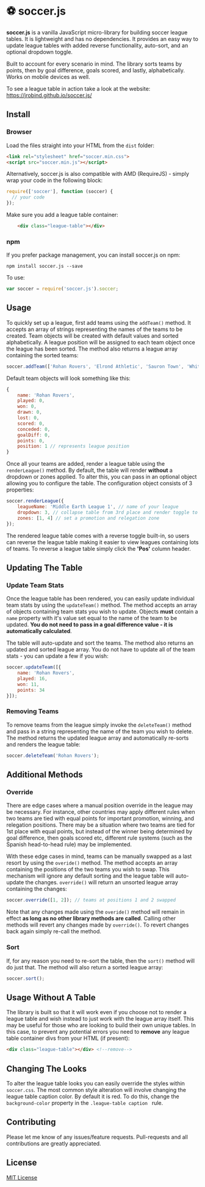 # :soccer: soccer.js
 

__soccer.js__ is a vanilla JavaScript micro-library for building soccer league tables. It is lightweight and has no dependencies. It provides an easy way to update league tables with added reverse functionality, auto-sort, and an optional dropdown toggle. 

Built to account for every scenario in mind. The library sorts teams by points, then by goal difference, goals scored, and lastly, alphabetically. Works on mobile devices as well.

To see a league table in action take a look at the website: https://jrobind.github.io/soccer.js/

## Install

### Browser

Load the files straight into your HTML from the ```dist``` folder:

```html
<link rel="stylesheet" href="soccer.min.css">
<script src="soccer.min.js"></script>
```
Alternatively, soccer.js is also compatible with AMD (RequireJS) - simply wrap your code in the following block:

```js
require(['soccer'], function (soccer) {
  // your code
});
```
Make sure you add a league table container:

```html
    <div class="league-table"></div>
```

### npm

If you prefer package management, you can install soccer.js on npm:

```
npm install soccer.js --save
```
To use:

```js
var soccer = require('soccer.js').soccer;
```

## Usage

To quickly set up a league, first add teams using the ```addTeam()``` method. It accepts an array of strings representing the names of the teams to be created. Team objects will be created with default values and sorted alphabetically. A league position will be assigned to each team object once the league has been sorted. The method also returns a league array containing the sorted teams:

```js
soccer.addTeam(['Rohan Rovers', 'Elrond Athletic', 'Sauron Town', 'White Tree Park']);
```

Default team objects will look something like this:

```js
{
    name: 'Rohan Rovers',
    played: 0,
    won: 0,
    drawn: 0,
    lost: 0,
    scored: 0,
    conceded: 0,
    goalDiff: 0,
    points: 0,
    position: 1 // represents league position
}
```

Once all your teams are added, render a league table using the ```renderLeague()``` method. By default, the table will render __without__ a dropdown or zones applied. To alter this, you can pass in an optional object allowing you to configure the table. The configuration object consists of 3 properties:

```js
soccer.renderLeague({
    leagueName: 'Middle Earth League 1', // name of your league
    dropdown: 3, // collapse table from 3rd place and render toggle to table
    zones: [1, 4] // set a promotion and relegation zone
});
```

The rendered league table comes with a reverse toggle built-in, so users can reverse the league table making it easier to view leagues containing lots of teams. To reverse a league table simply click the __'Pos'__ column header.

## Updating The Table

### Update Team Stats

Once the league table has been rendered, you can easily update individual team stats by using the ```updateTeam()``` method. The method accepts an array of objects containing team stats you wish to update. Objects __must__ contain a ```name``` property with it's value set equal to the name of the team to be updated. __You do not need to pass in a goal difference value - it is automatically calculated__.

The table will auto-update and sort the teams. The method also returns an updated and sorted league array. You do not have to update all of the team stats - you can update a few if you wish:

```js
soccer.updateTeam([{
    name: 'Rohan Rovers',
    played: 16,
    won: 11,
    points: 34
}]);
```

### Removing Teams

To remove teams from the league simply invoke the ```deleteTeam()``` method and pass in a string representing the name of the team you wish to delete. The method returns the updated league array and automatically re-sorts and renders the league table: 

```js
soccer.deleteTeam('Rohan Rovers');
```

## Additional Methods

### Override

There are edge cases where a manual position override in the league may be necessary. For instance, other countries may apply different rules when two teams are tied with equal points for important promotion, winning, and relegation positions. There may be a situation where two teams are tied for 1st place with equal points, but instead of the winner being determined by goal difference, then goals scored etc, different rule systems (such as the Spanish head-to-head rule) may be implemented. 

With these edge cases in mind, teams can be manually swapped as a last resort by using the ```overide()``` method. The method accepts an array containing the positions of the two teams you wish to swap. This mechanism will ignore any default sorting and the league table will auto-update the changes. ```override()``` will return an unsorted league array containing the changes:

```js
soccer.override([1, 2]); // teams at positions 1 and 2 swapped
```

Note that any changes made using the `overide()` method will remain in effect __as long as no other library methods are called__. Calling other methods will revert any changes made by `override()`. To revert changes back again simply re-call the method. 

### Sort

If, for any reason you need to re-sort the table, then the ```sort()``` method will do just that. The method will also return a sorted league array:

```js
soccer.sort();
```

## Usage Without A Table

The library is built so that it will work even if you choose not to render a league table and wish instead to just work with the league array itself. This may be useful for those who are looking to build their own unique tables. In this case, to prevent any potential errors you need to __remove__ any league table container divs from your HTML (if present):

```html
<div class="league-table"></div> <!--remove-->
```

## Changing The Looks

To alter the league table looks you can easily override the styles within ```soccer.css```. The most common style alteration will involve changing the league table caption color. By default it is red. To do this, change the ```background-color``` property in the ```.league-table caption ``` rule.

## Contributing

Please let me know of any issues/feature requests. Pull-requests and all contributions are greatly appreciated. 

## License

[MIT License](https://opensource.org/licenses/MIT)
